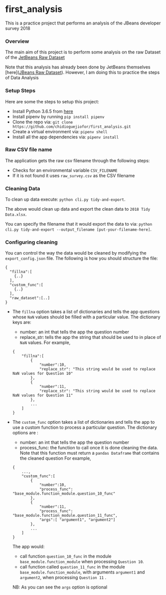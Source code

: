 # first_analysis
This is a practice project that performs an analysis of the JBeans developer survey 2018


### Overview

The main aim of this project is to perform some analysis on the raw Dataset of the [JetBeans Raw Dataset](https://drive.google.com/drive/folders/1giaGOhJYWIXfZzy-zxmbrUIOB9Y_ROdu)

Note that this analysis has already been done by JetBeans themselves [here]([JBeans Raw Dataset](https://drive.google.com/drive/folders/1giaGOhJYWIXfZzy-zxmbrUIOB9Y_ROdu)).
However, I am doing this to practice the steps of Data Analysis

### Setup Steps
Here are some the steps to setup this project:
- Install Python 3.6.5 from [here](https://www.python.org/downloads/release/python-365/)
- Install pipenv by running `pip install pipenv`
- Clone the repo via: `git clone https://github.com/chidioguejiofor/first_analysis.git`
- Create a virtual environment via: `pipenv shell`
- Install all the app dependencies via: `pipenv install`

### Raw CSV file name

The application gets the raw csv filename through the following steps:
- Checks for an environmental variable `CSV_FILENAME`
- If it is not found it uses `raw_survey.csv`  as the CSV filename

### Cleaning Data

To clean up data execute: `python cli.py tidy-and-export`.

The above would clean up data and export the clean data to `2018 Tidy Data.xlsx`. 

You can specify the filename that it would export the data to via: `python cli.py tidy-and-export --output_filename [put-your-filename-here]`.

### Configuring cleaning

You can control the way the data would be cleaned by modifying the `export_config.json` file. The following is how you should structure the file:

```
{
  "fillna":[
    {..}
  ],
  "custom_func":[
    {..}
  ],
  "raw_dataset":[..]
}
```


- The `fillna` option takes a list of dictionaries and tells the app questions whose `NaN` values should be
filled with a particular value. The dictionary keys are:
    - number: an int that tells the app the question number
    - replace_str: tells the app the string that should be used to in place of `NaN` values.
    For example,
    ```
    {
        "fillna":[
            { 
                "number":10,
                "replace_str": "This string would be used to replace NaN values for Question 10"
            },
            { 
                "number":11,
                "replace_str": "This string would be used to replace NaN values for Question 11"
            },
            ...
        ]
    }

    ```

- The `custom_func` option takes a list of dictionaries and tells the app to use a custom function to process
a particular question. The dictionary options are :
    - number: an int that tells the app the question number
    - process_func: the function to call once it is done cleaning the data. Note that this function must
      return a `pandas Dataframe` that contains the cleaned question
    For example,
    ```
    {
        ...,
        "custom_func":[
            { 
                "number":10,
                "process_func": "base_module.function_module.question_10_func"
            },
            { 
                "number":11,
                "process_func": "base_module.function_module.question_11_func",
                "args":[ "argument1", "argument2"]
            },
            ...
        ]
    }

    ```
    The app would:
     - call  function `question_10_func` in the module `base_module.function_module` when processing
    `Question 10`.
     - call function called `question_11_func` in the module `base_module.function_module`, with arguments
     `argument1` and `argument2`, when processing `Question 11` .
     
    NB: As you can see the `args` option is optional

